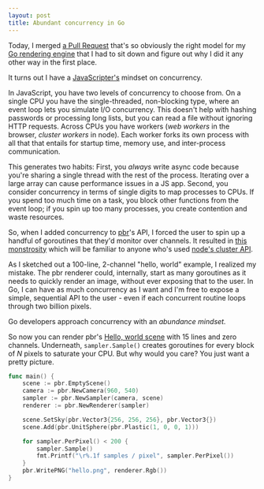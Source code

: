 ```yaml
---
layout: post
title: Abundant concurrency in Go
---
```


Today, I merged
[a Pull Request](https://github.com/hunterloftis/pbr/pull/9/files)
that's so obviously the right model for my
[Go rendering engine](https://github.com/hunterloftis/pbr#pbr-a-physically-based-renderer-in-go)
that I had to sit down and figure out why I did it any other way in the first place.

It turns out I have a [JavaScripter's](https://github.com/hunterloftis/throng)
mindset on concurrency.

In JavaScript, you have two levels of concurrency to choose from.
On a single CPU you have the single-threaded, non-blocking type,
where an event loop lets you simulate I/O concurrency.
This doesn't help with hashing passwords or processing long lists,
but you can read a file without ignoring HTTP requests.
Across CPUs you have workers (*web workers* in the browser, *cluster workers* in node).
Each worker forks its own process with all that that entails for
startup time, memory use, and inter-process communication.

This generates two habits:
First, you *always* write async code because you're sharing a single thread with the rest of the process.
Iterating over a large array can cause performance issues in a JS app.
Second, you consider concurrency in terms of single digits to map processes to CPUs.
If you spend too much time on a task, you block other functions from the event loop;
if you spin up too many processes, you create contention and waste resources.

So, when I added concurrency to
[pbr](https://github.com/hunterloftis/pbr#pbr-a-physically-based-renderer-in-go)'s API,
I forced the user to spin up a handful of goroutines that they'd monitor over channels.
It resulted in
[this monstrosity](https://github.com/hunterloftis/pbr/blob/2c876535011379b54d93c58ba72500c8e6c69771/cmd/render/render.go#L74-L94)
which will be familiar to anyone who's used
[node's cluster API](https://nodejs.org/api/cluster.html#cluster_cluster).

As I sketched out a 100-line, 2-channel "hello, world" example, I realized my mistake.
The pbr renderer could, internally, start as many goroutines as it needs to quickly render an image,
without ever exposing that to the user.
In Go, I can have as much concurrency as I want
and I'm free to expose a simple, sequential API to the user -
even if each concurrent routine loops through two billion pixels.

Go developers approach concurrency with an *abundance mindset.*

So now you can render pbr's
[Hello, world scene](https://github.com/hunterloftis/pbr#hello-world)
with 15 lines and zero channels.
Underneath, `sampler.Sample()` creates goroutines for every block of *N* pixels to saturate your CPU.
But why would you care?
You just want a pretty picture.

```go
func main() {
	scene := pbr.EmptyScene()
	camera := pbr.NewCamera(960, 540)
	sampler := pbr.NewSampler(camera, scene)
	renderer := pbr.NewRenderer(sampler)

	scene.SetSky(pbr.Vector3{256, 256, 256}, pbr.Vector3{})
	scene.Add(pbr.UnitSphere(pbr.Plastic(1, 0, 0, 1)))

	for sampler.PerPixel() < 200 {
		sampler.Sample()
		fmt.Printf("\r%.1f samples / pixel", sampler.PerPixel())
	}
	pbr.WritePNG("hello.png", renderer.Rgb())
}
```
